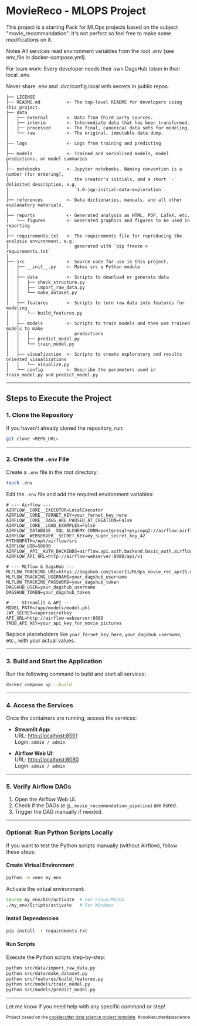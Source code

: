 MovieReco - MLOPS Project
==============================

This project is a starting Pack for MLOps projects based on the subject "movie_recommandation". It's not perfect so feel free to make some modifications on it.


Notes
All services read environment variables from the root .env (see env_file in docker-compose.yml).

For team work: Every developer needs their own DagsHub token in their local .env.

Never share .env and .dvc/config.local with secrets in public repos.

    ├── LICENSE
    ├── README.md          <- The top-level README for developers using this project.
    ├── data
    │   ├── external       <- Data from third party sources.
    │   ├── interim        <- Intermediate data that has been transformed.
    │   ├── processed      <- The final, canonical data sets for modeling.
    │   └── raw            <- The original, immutable data dump.
    │
    ├── logs               <- Logs from training and predicting
    │
    ├── models             <- Trained and serialized models, model predictions, or model summaries
    │
    ├── notebooks          <- Jupyter notebooks. Naming convention is a number (for ordering),
    │                         the creator's initials, and a short `-` delimited description, e.g.
    │                         `1.0-jqp-initial-data-exploration`.
    │
    ├── references         <- Data dictionaries, manuals, and all other explanatory materials.
    │
    ├── reports            <- Generated analysis as HTML, PDF, LaTeX, etc.
    │   └── figures        <- Generated graphics and figures to be used in reporting
    │
    ├── requirements.txt   <- The requirements file for reproducing the analysis environment, e.g.
    │                         generated with `pip freeze > requirements.txt`
    │
    ├── src                <- Source code for use in this project.
    │   ├── __init__.py    <- Makes src a Python module
    │   │
    │   ├── data           <- Scripts to download or generate data
    │   │   ├── check_structure.py    
    │   │   ├── import_raw_data.py 
    │   │   └── make_dataset.py
    │   │
    │   ├── features       <- Scripts to turn raw data into features for modeling
    │   │   └── build_features.py
    │   │
    │   ├── models         <- Scripts to train models and then use trained models to make
    │   │   │                 predictions
    │   │   ├── predict_model.py
    │   │   └── train_model.py
    │   │
    │   ├── visualization  <- Scripts to create exploratory and results oriented visualizations
    │   │   └── visualize.py
    │   └── config         <- Describe the parameters used in train_model.py and predict_model.py

--------


## Steps to Execute the Project

### 1. Clone the Repository

If you haven't already cloned the repository, run:

```bash
git clone <REPO_URL>
```

---

### 2. Create the `.env` File

Create a `.env` file in the root directory:

```bash
touch .env
```

Edit the `.env` file and add the required environment variables:

```plaintext
# --- Airflow ---
AIRFLOW__CORE__EXECUTOR=LocalExecutor
AIRFLOW__CORE__FERNET_KEY=your_fernet_key_here
AIRFLOW__CORE__DAGS_ARE_PAUSED_AT_CREATION=False
AIRFLOW__CORE__LOAD_EXAMPLES=False
AIRFLOW__DATABASE__SQL_ALCHEMY_CONN=postgresql+psycopg2://airflow:airflow@postgres/airflow
AIRFLOW__WEBSERVER__SECRET_KEY=my_super_secret_key_42
PYTHONPATH=/opt/airflow/src
AIRFLOW_UID=50000
AIRFLOW__API__AUTH_BACKENDS=airflow.api.auth.backend.basic_auth,airflow.api.auth.backend.session
AIRFLOW_API_URL=http://airflow-webserver:8080/api/v1

# --- MLflow & DagsHub ---
MLFLOW_TRACKING_URI=https://dagshub.com/sacer11/MLOps_movie_rec_apr25.mlflow
MLFLOW_TRACKING_USERNAME=your_dagshub_username
MLFLOW_TRACKING_PASSWORD=your_dagshub_token
DAGSHUB_USER=your_dagshub_username
DAGSHUB_TOKEN=your_dagshub_token

# --- Streamlit & API ---
MODEL_PATH=/app/models/model.pkl
JWT_SECRET=supersecretkey
API_URL=http://airflow-webserver:8080
TMDB_API_KEY=your_api_key_for_movie_pictures
```

Replace placeholders like `your_fernet_key_here`, `your_dagshub_username`, etc., with your actual values.

---

### 3. Build and Start the Application

Run the following command to build and start all services:

```bash
docker compose up --build
```

---

### 4. Access the Services

Once the containers are running, access the services:

- **Streamlit App:**  
  URL: [http://localhost:8501](http://localhost:8501)  
  Login: `admin / admin`

- **Airflow Web UI:**  
  URL: [http://localhost:8080](http://localhost:8080)  
  Login: `admin / admin`

---

### 5. Verify Airflow DAGs

1. Open the Airflow Web UI.
2. Check if the DAGs (e.g., `movie_recommendation_pipeline`) are listed.
3. Trigger the DAG manually if needed.

---

### Optional: Run Python Scripts Locally

If you want to test the Python scripts manually (without Airflow), follow these steps:

#### Create Virtual Environment

```bash
python -m venv my_env
```

Activate the virtual environment:

```bash
source my_env/bin/activate  # For Linux/MacOS
./my_env/Scripts/activate   # For Windows
```

#### Install Dependencies

```bash
pip install -r requirements.txt
```

#### Run Scripts

Execute the Python scripts step-by-step:

```bash
python src/data/import_raw_data.py
python src/data/make_dataset.py
python src/features/build_features.py
python src/models/train_model.py
python src/models/predict_model.py
```

---

Let me know if you need help with any specific command or step!

<p><small>Project based on the <a target="_blank" href="https://drivendata.github.io/cookiecutter-data-science/">cookiecutter data science project template</a>. #cookiecutterdatascience</small></p>
